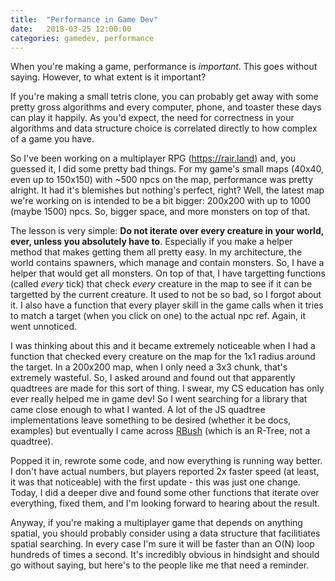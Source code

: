 ```yaml
---
title:  "Performance in Game Dev"
date:   2018-03-25 12:00:00
categories: gamedev, performance
---
```


When you're making a game, performance is _important_. This goes without saying. However, to what extent is it important? 



If you're making a small tetris clone, you can probably get away with some pretty gross algorithms and every computer, phone, and toaster these days can play it happily. As you'd expect, the need for correctness in your algorithms and data structure choice is correlated directly to how complex of a game you have.

So I've been working on a multiplayer RPG (https://rair.land) and, you guessed it, I did some pretty bad things. For my game's small maps (40x40, even up to 150x150) with ~500 npcs on the map, performance was pretty alright. It had it's blemishes but nothing's perfect, right? Well, the latest map we're working on is intended to be a bit bigger: 200x200 with up to 1000 (maybe 1500) npcs. So, bigger space, and more monsters on top of that.

The lesson is very simple: **Do not iterate over every creature in your world, ever, unless you absolutely have to**. Especially if you make a helper method that makes getting them all pretty easy. In my architecture, the world contains spawners, which manage and contain monsters. So, I have a helper that would get all monsters. On top of that, I have targetting functions (called _every_ tick) that check _every_ creature in the map to see if it can be targetted by the current creature. It used to not be so bad, so I forgot about it. I also have a function that every player skill in the game calls when it tries to match a target (when you click on one) to the actual npc ref. Again, it went unnoticed.

I was thinking about this and it became extremely noticeable when I had a function that checked every creature on the map for the 1x1 radius around the target. In a 200x200 map, when I only need a 3x3 chunk, that's extremely wasteful. So, I asked around and found out that apparently quadtrees are made for this sort of thing. I swear, my CS education has only ever really helped me in game dev! So I went searching for a library that came close enough to what I wanted. A lot of the JS quadtree implementations leave something to be desired (whether it be docs, examples) but eventually I came across [RBush](https://github.com/mourner/rbush) (which is an R-Tree, not a quadtree).

Popped it in, rewrote some code, and now everything is running way better. I don't have actual numbers, but players reported 2x faster speed (at least, it was that noticeable) with the first update - this was just one change. Today, I did a deeper dive and found some other functions that iterate over everything, fixed them, and I'm looking forward to hearing about the result.

Anyway, if you're making a multiplayer game that depends on anything spatial, you should probably consider using a data structure that facilitiates spatial searching. In every case I'm sure it will be faster than an O(N) loop hundreds of times a second. It's incredibly obvious in hindsight and should go without saying, but here's to the people like me that need a reminder.
